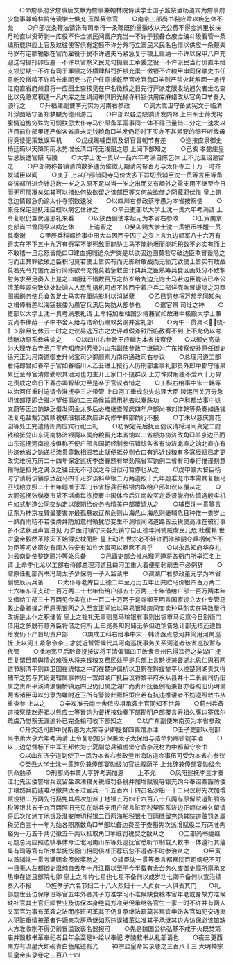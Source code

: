 <!-- { "loadSidebar": true } -->
　　○命詹事府少詹事唐文献为詹事兼翰林院侍读学士国子监祭酒杨道宾为詹事府少詹事兼翰林院侍读学士俱充  玉牒纂修官
　　○南京工部尚书裴应章以疾乞休不允
　　○户部议条鞭法请饬有司奉行一条鞭既酌量徵收以充公费不得佥派里长挨月轮直以资苛剥一库役不许佥派民间富户充当一不许于预备仓廒佥编斗级看管一条编所载供应上官及过往使客俱有定额不许分外巧立富民义民名色借以供应一条鞭夫马岁有定额输银在官而雇役于民不许遇夫马紧急复于粮上重纳一不许以保甲八户充迎送勾摄打卯应差一不许以省祭义民充勾摄管工承委之役一不许派民当行价直半给支领愆期一不许有司于罪赎之外横肆科罚折银充橐一徵银不许粮甲串同保歇吏书任意乾没徵粮不许粮长串同吏书花户任意折乾至官收官角□羊则严禁火耗斛面一通行江南直省府州县将一应田土查核见在户名徵粮之日先行开派定限收纳逋欠者坐名查比以免赔累积逋一凡内库之生绢阔布俱照光禄寺料银供用库麻蜡改从官角□羊奏入颁行之
　　○升福建副使李元实为河南右参政
　　○调大嵩卫守备武宪文于临清升浮图峪守备郑梦麟为德州游击
　　○户部以各边缺饷请发内帑  上曰军士荷戈枵腹情迫势穷殊为可悯朕思太仆寺马价原备军需事同一体不得已量借二分之一速发以济目前你部里还严催各省直未完钱粮角□羊发仍将时下买办不甚紧要的细开听裁毋得竟诿无策致误军机
　　○戊戌赐辅臣扇及讲官曾朝节有差
　　○巡按直隶御史杨廷筠以天降阴雨水势增长清口可无浅阻之患  上闻下部知之
　　○己亥  孝懿庄皇后忌辰遣官祭  昭陵
　　○大学士沈一贯以一品六年考满自陈乞休  上不允温诏谕留之
　　○户部揭称各镇请饷数多逋负催徵无期请内帑百万与太仆寺五十万一时齐发辅臣以闻
　　○庚子  上以户部借冏寺马价太多下旨切责辅臣沈一贯等言臣等备查该部所进会计总数一岁之入原不足以当一岁之出而又有额外之需支用不继至今日而无可那凑矣如其可以措处何故欲留之该部臣等又何故欲借之冏藏耶伏惟  皇上俯念边情最急仍谕太仆寺照数速发
　　○以四川右参政蔡守愚为本省按察使
　　○原任保定巡抚汪应蛟以病乞休许之
　　○辛丑吏部以大学士沈一贯六年考满请  上令复职仍查优渥恩礼来看
　　○以狭西副使李起元为本省右参政
　　○壬寅南京吏部尚书曾同亨以病乞休
　　上谕留之　　○癸卯赐大学士沈一贯银币牲醴一贯具奏谢
　　○甲辰兵科都给事中田大益因西宁囚丁之变上言九边额军八十六万有奇实在不下五十九万有奇军不能死敌而能胁主马不能驰坂而能耗积数不必实有而上不敢稽一旦忿怒皆能口□建血拥城迫众奔突是以欲固边圉莫若尽破边臣欺冒谩隐之习而正其罪欲破边臣积习莫若使士皆实有而无影射敢战而无骄亢欲使士皆实有敢战莫若先令充饱而后行简练欲令充饱莫若急敕主计典兵之臣熟筹兵食区画处分不致掣肘务求至足奏入上是之曰朝廷不惜数百万之赀岁给九边充饱士马若边臣能洁已奉公清革弊源何致处处缺饷人人思乱祸机可虑不独西宁着户兵二部详究欺冒谩隐之习亟图振刷务使兵食各足士马实在厘除影射以消衅孽
　　○乙巳罚参将万邦孚同知朱之楫俸有差以海寇挟倭为患官兵汛后失防从部参也
　　○遣官祭  司灶之神
　　○吏部以大学士沈一贯考满恩礼请  上命特加左柱国少傅兼官如故进中极殿大学士兼支尚书俸荫一子中书舍人给与诰命仍赐敕奖谕并宴礼部
　　○丙午一贯具＜锍-釒＞辞且乞休云一时之吏议易逃万古之史评难假斧钺所临赦宥不到  上不允仍以考绩酬功原系彝典谕之
　　○以四川右参政王应麟为本省按察使　　○以御史高举为大理寺右寺丞广平府知府刘芳誉为山东副使参政丁继嗣为广东按察使补原任御史徐元正为河南道御史升尚宝司少卿颜素为南京通政司右参议
　　○总理河道工部右侍郎曾如春卒于官如春临川人乙丑进士授行人历刑部主事礼部员外郎中郡守藩臬累迁至今官清修勤职其治河也力主开王家口不挠群议  上方惮财用独不爱六十万畀之责成之命日下春亦竭智毕力至是卒于官议者惜之
　　○工科右给事中宋一韩等以治河任重时迫请令淮抚李三才带管  上曰河工垂成忽失总理大臣  陵运所关万分急切该部便即会推才望任事的二三员候旨简用驰去以奏肤功
　　○户科都给事中姚文蔚等因边饷缺乏借发冏金太多后必难继查隆庆四年户部尚书刘体乾等条奏如通钱法复屯盐裁冗费赎税核班银诸款应讲究修举敕部酌行不报
　　○丁未以慈庆宫花园等处工完遣侍郎周应宾行祀土礼
　　○初保定先后抚臣创议请将河间真定二府钱粮抵兑山东河南协济银两以属府粮留充本省饷以二省额办协济改角□羊京边已而山东巡抚河南巡按俱称不便户部言国朝经制参伍错综各省有协济北直之饷北直亦有协济他省之饷递相流贯豊歉相资若止就便抵兑则仓口有远近钱粮有多寡经赋已定更改实难况万历二十四年保定巡抚李盛春题有举劾隔省军饷例二省有司奉行惟谨刻意输将是抵兑之说议之往日无不可议之今日似可暂停也从之
　　○戊申宣大督臣杨时宁请将该镇原汰战马四千疋岁该料草银二万两遵照十九年题准充市本需其复额马匹钱粮亦照二十七年题准于军门节省标兵行粮银内取给户部如议以覆从之
　　○大同巡抚张悌奏市货不堪虏每拣换亵中国体今后江南收买定委贤能府佐慎选殷实机户如式制造公同交纳定以限期给价务令精美户部覆请从之
　　○辅臣沈一贯等言辽东为神京左臂最要害亦最孤悬故辽东危则山海危山海危则畿辅危且种惟一黍岁止一熟而雨旸不若倭虏并防加意拊循犹恐变生不测顷闻诸道路皆云税使高淮在彼行事多不法状且声言进见  万岁面讨镇守夫各处镇守自正德年间骋威虐民几危  社稷赖  世宗皇帝毅然革除天下始得安枕而卧  皇上动法  世宗必不轻许而淮欲阴夺兵柄何所不为臣等叨处密勿有闻入告安有如许大事可以默默不言乎
　　○以永昌知府华存礼为云南副使整饬腾冲等处兵备
　　○己酉吏部会推总理河道将各衙门所举汇名上请  上命李化龙以工部右侍郎总理河道且曰河工重大着便星驰前去不必例辞
　　○赠原任礼部尚书冯琦太子少保荫一子入监读书
　　○调湖广右参政董元学为本省副使辰沅兵备
　　○太仆寺老库自正德二年至万历五年止共贮马价银四百万两二十六年东征支动一百万两二十七年借给户部五十万两三十年借给户部一百万两本年又借给工部三十万两见今实在止一百二十万两于是寺卿王明言国家设立太仆专管马政止备骑操之用原无银两之入至宣正间始以马易银隆庆间变卖种马酌实在马数量行改折是太仆之积储皆  皇上之牡牝无事则易马输银有事则出银市马讵意今日别衙门借用之多脱有意外臣将借之何所  上曰览奏知冏储无多但边饷告急计部无措还遵旨给发仍下严旨切责户部
　　○庚戌工科右给事中宋一韩请亟点总河并简用河南巡抚  上以河工紧急令李三才就近暂管候代其河南巡抚事务关系河道者该省巡按暂与代管
　　○播地荡平后黔督抚按议将平清偏镇四卫改隶贵州已得旨行之矣湖广抚臣复谓目前舆情必难强从将来钱粮又费区处于是兵部上言黔抚兼督湖北思仁思石两道节制清平则四卫固在统辖之中而在楚护偏桥以卫黔在黔援黎平以控楚则湖贵又得辅车之势与其纷更辖属事体归一宜如湖广抚臣议将黎平府永从县并十二长官司仍旧属之贵州平溪清浪偏桥镇远四卫仍旧属之湖广而贵州抚臣例衔兼督亦各照旧仍明谕两省诸臣毋以分隶为嫌附近卫所有警彼此亟相策应若有抗违推诿者不妨遵照敕书从重查参  上从之
　　○辛亥准云南土舍侬应祖承袭土官同知不世袭
　　○蓟州兵备道按察使赵寿祖以熊应士等冒饷为督抚按劾奏下部勘明户部覆言寿祖久膺边寄偶尔疏虞乃觉察无漏追补已完桑榆可收下部知之
　　○以广东副使朱南英为本省参政
　　○升文选司郎中倪斯蕙为太常寺少卿提督四夷馆添注
　　○壬子吏部以刑部尚书萧大亨六年考满请  上令复职加少保兼太子太保给与诰命仍赐钞锭羊酒
　　○以三边总督标下中军王邦佐为宁夏副总兵镇虏堡守备李茂材为中都留守佥书
　　○以山东济宁道副使卫一凤为本省右参政登州海防道佥事伍可受为本省右参议
　　○癸丑大学士沈一贯辞免兼俸部宴勋级加官进殿荫子  上允辞兼俸部宴勋级余俱命勉承
　　○刑部尚书萧大亨辞考满加恩
　　上不允
　　○凤阳巡抚李三才奏江北先因倭警增兵议留盐课漕粮关税赃罚各税并加增赋役等银充饷今奉诏查豁防倭丁粮然兵防遽难尽撤共汰革过官兵一千五百六十四员名沙船一十二只议将先次加增赋役银二万两先行豁免其后次加派丁地银五万四千六百八十八两与原留院道赃罚各税等银共五千九百两照旧充见在新兵支用户部言赃罚税契原系济边正额似难久留请将后次加派丁地银及淮安腌切税银二百两海船税银七百两徵留充饷其院道赃罚各属税契自三十一年为始各照原数角□羊部以备边费至于查豁先次派增赋役二万两准先豁免一万五千两仍徵五千两以抵取角□羊赃罚税契之数从之
　　○工部尚书姚继可题总河应照边镇事体今江北河南山东等处巡抚官悉听节制载入敕书一体遵行其藩臬有司等官有所推举抚按衙门相同俱准正荐玩忽不遵者不时参治从之
　　○甲寅以首辅沈一贯考满赐金笺敕奖励之
　　○辅臣沈一贯等奏言都察院百司纲纪不可一日无人左都御史温纯自去年十月注籍以至于今半载有余台务久废御史靡所禀承又热审在迩且部院七卿  皇上之斗杓七星也七星不备何以成岁功七卿不备何以宣治绩奏入不报
　　○旌孝子六名节妇二十八人烈妇十一人贞女一人俱表其门　　○礼部题世业访保序班等官五年外者其子方准学习不准候缺食粮本官年老或身故方准候缺补官其土官归顺世业及访保本身绝嗣方准弟侄承继各官生一家一时不许并有两人又军官为事有革袭之法而序班问革其子仍复承继法疏莫甚焉宜申饬各官如犯交通夷人犯赃重情被革者许嫡亲次房承继如系违误被革姑准其子承继其边方访保必该馆缺人方准收劄不得仍前冒滥致亵名器报可
　　○先是魏国公徐弘基不戒于火既焚第庙并毁敕书革奉祀者且年余至是补给以奉祀  孝陵敕书从礼部请也
　　○夜三更西南方有流星大如碗青白色尾迹有光
　　神宗显皇帝实录卷之三百八十三
大明神宗显皇帝实录卷之三百八十四
